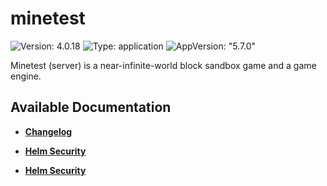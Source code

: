 # minetest

![Version: 4.0.18](https://img.shields.io/badge/Version-4.0.18-informational?style=flat-square) ![Type: application](https://img.shields.io/badge/Type-application-informational?style=flat-square) ![AppVersion: "5.7.0"](https://img.shields.io/badge/AppVersion-"5.7.0"-informational?style=flat-square)

Minetest (server) is a near-infinite-world block sandbox game and a game engine.

## Available Documentation

- [**Changelog**](CHANGELOG)

- [**Helm Security**](container-security)

- [**Helm Security**](helm-security)

